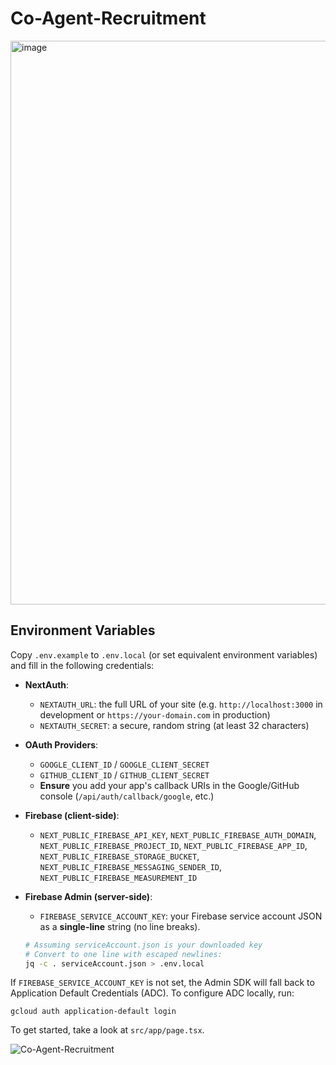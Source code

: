 # Co-Agent-Recruitment

<img width="902" alt="image" src="https://github.com/user-attachments/assets/ad25398d-6e0a-4491-9707-643c0a364630" />



## Environment Variables

Copy `.env.example` to `.env.local` (or set equivalent environment variables) and fill in the following credentials:

- **NextAuth**:
  - `NEXTAUTH_URL`: the full URL of your site (e.g. `http://localhost:3000` in development or `https://your-domain.com` in production)
  - `NEXTAUTH_SECRET`: a secure, random string (at least 32 characters)
- **OAuth Providers**:
  - `GOOGLE_CLIENT_ID` / `GOOGLE_CLIENT_SECRET`
  - `GITHUB_CLIENT_ID` / `GITHUB_CLIENT_SECRET`
  - **Ensure** you add your app's callback URIs in the Google/GitHub console (`/api/auth/callback/google`, etc.)
- **Firebase (client-side)**:
  - `NEXT_PUBLIC_FIREBASE_API_KEY`, `NEXT_PUBLIC_FIREBASE_AUTH_DOMAIN`, `NEXT_PUBLIC_FIREBASE_PROJECT_ID`,
    `NEXT_PUBLIC_FIREBASE_APP_ID`, `NEXT_PUBLIC_FIREBASE_STORAGE_BUCKET`,
    `NEXT_PUBLIC_FIREBASE_MESSAGING_SENDER_ID`, `NEXT_PUBLIC_FIREBASE_MEASUREMENT_ID`
- **Firebase Admin (server-side)**:
  - `FIREBASE_SERVICE_ACCOUNT_KEY`: your Firebase service account JSON as a **single-line** string (no line breaks).

  ```bash
  # Assuming serviceAccount.json is your downloaded key
  # Convert to one line with escaped newlines:
  jq -c . serviceAccount.json > .env.local
  ```

If `FIREBASE_SERVICE_ACCOUNT_KEY` is not set, the Admin SDK will fall back to Application Default Credentials (ADC). To configure ADC locally, run:

    gcloud auth application-default login

To get started, take a look at `src/app/page.tsx`.

![Co-Agent-Recruitment](https://github.com/user-attachments/assets/dc4c42ff-b095-4aff-8d8f-fbd5b0c90522)
